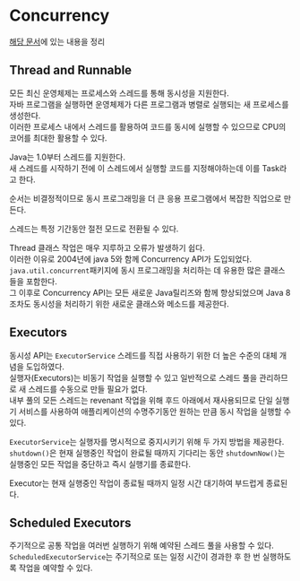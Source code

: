 # Concurrency
[해당 문서](https://winterbe.com/posts/2015/04/07/java8-concurrency-tutorial-thread-executor-examples/)에 있는 내용을 정리

## Thread and Runnable
모든 최신 운영체제는 프로세스와 스레드를 통해 동시성을 지원한다.  
자바 프로그램을 실행하면 운영체제가 다른 프로그램과 병렬로 실행되는 새 프로세스를 생성한다.  
이러한 프로세스 내에서 스레드를 활용하여 코드를 동시에 실행할 수 있으므로 CPU의 코어를 최대한 활용할 수 있다.  

Java는 1.0부터 스레드를 지원한다.  
새 스레드를 시작하기 전에 이 스레드에서 실행할 코드를 지정해야하는데 이를 Task라고 한다.  

순서는 비결정적이므로 동시 프로그래밍을 더 큰 응용 프로그램에서 복잡한 직업으로 만든다.

스레드는 특정 기간동안 절전 모드로 전환될 수 있다.  

Thread 클래스 작업은 매우 지루하고 오류가 발생하기 쉽다.  
이러한 이유로 2004년에 java 5와 함께 Concurrency API가 도입되었다.  
`java.util.concurrent`패키지에 동시 프로그래밍을 처리하는 데 유용한 많은 클래스들을 포함한다.  
그 이후로 Concurrency API는 모든 새로운 Java릴리즈와 함께 향상되었으며 Java 8조차도 동시성을 처리하기 위한 새로운 클래스와 메소드를 제공한다.

## Executors
동시성 API는 `ExecutorService` 스레드를 직접 사용하기 위한 더 높은 수준의 대체 개념을 도입하였다.  
실행자(Executors)는 비동기 작업을 실행할 수 있고 일반적으로 스레드 풀을 관리하므로 새 스레드를 수동으로 만들 필요가 없다.  
내부 풀의 모든 스레드는 revenant 작업을 위해 후드 아래에서 재사용되므로 단일 실행기 서비스를 사용하여 애플리케이션의 수명주기동안 원하는 만큼 동시 작업을 실행할 수 있다.

`ExecutorService`는 실행자를 명시적으로 중지시키기 위해 두 가지 방법을 제공한다.  
`shutdown()`은 현재 실행중인 작업이 완료될 때까지 기다리는 동안 `shutdownNow()`는 실행중인 모든 작업을 중단하고 즉시 실행기를 종료한다.  

Executor는 현재 실행중인 작업이 종료될 때까지 일정 시간 대기하여 부드럽게 종료된다.  

## Scheduled Executors
주기적으로 공통 작업을 여러번 실행하기 위해 예약된 스레드 풀을 사용할 수 있다.  
`ScheduledExecutorService`는 주기적으로 또는 일정 시간이 경과한 후 한 번 실행하도록 작업을 예약할 수 있다.  
